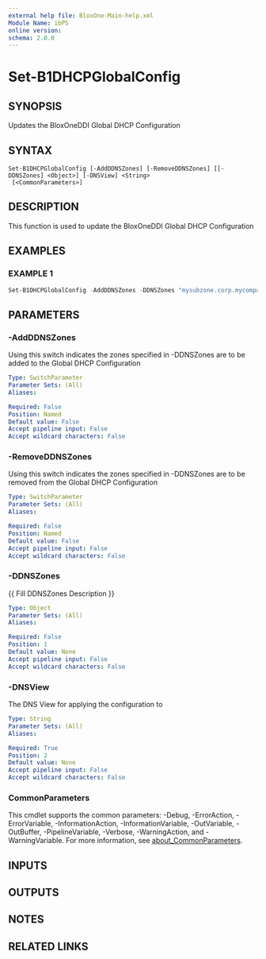 ```yaml
---
external help file: BloxOne-Main-help.xml
Module Name: ibPS
online version:
schema: 2.0.0
---
```


# Set-B1DHCPGlobalConfig

## SYNOPSIS
Updates the BloxOneDDI Global DHCP Configuration

## SYNTAX

```
Set-B1DHCPGlobalConfig [-AddDDNSZones] [-RemoveDDNSZones] [[-DDNSZones] <Object>] [-DNSView] <String>
 [<CommonParameters>]
```

## DESCRIPTION
This function is used to update the BloxOneDDI Global DHCP Configuration

## EXAMPLES

### EXAMPLE 1
```powershell
Set-B1DHCPGlobalConfig -AddDDNSZones -DDNSZones "mysubzone.corp.mycompany.com" -DNSView "default"
```

## PARAMETERS

### -AddDDNSZones
Using this switch indicates the zones specified in -DDNSZones are to be added to the Global DHCP Configuration

```yaml
Type: SwitchParameter
Parameter Sets: (All)
Aliases:

Required: False
Position: Named
Default value: False
Accept pipeline input: False
Accept wildcard characters: False
```

### -RemoveDDNSZones
Using this switch indicates the zones specified in -DDNSZones are to be removed from the Global DHCP Configuration

```yaml
Type: SwitchParameter
Parameter Sets: (All)
Aliases:

Required: False
Position: Named
Default value: False
Accept pipeline input: False
Accept wildcard characters: False
```

### -DDNSZones
{{ Fill DDNSZones Description }}

```yaml
Type: Object
Parameter Sets: (All)
Aliases:

Required: False
Position: 1
Default value: None
Accept pipeline input: False
Accept wildcard characters: False
```

### -DNSView
The DNS View for applying the configuration to

```yaml
Type: String
Parameter Sets: (All)
Aliases:

Required: True
Position: 2
Default value: None
Accept pipeline input: False
Accept wildcard characters: False
```

### CommonParameters
This cmdlet supports the common parameters: -Debug, -ErrorAction, -ErrorVariable, -InformationAction, -InformationVariable, -OutVariable, -OutBuffer, -PipelineVariable, -Verbose, -WarningAction, and -WarningVariable. For more information, see [about_CommonParameters](http://go.microsoft.com/fwlink/?LinkID=113216).

## INPUTS

## OUTPUTS

## NOTES

## RELATED LINKS
